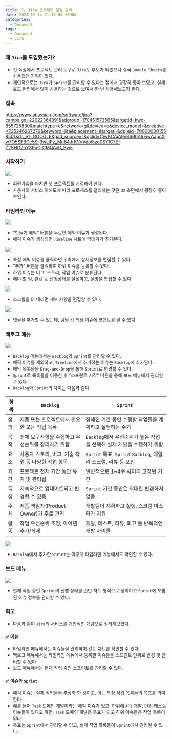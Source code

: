 ```yaml
---
title: 🏷️ Jira 프로젝트 일정 관리
date: 2024-12-14 21:18:00 +0900
categories:
  - Document
tags:
  - Document
  - Jira
---
```


### 왜 `Jira`를 도입했는가?
- 전 직장에서 프로젝트 관리 도구로 `Jira`도 후보가 되었으나 결국 `Google Sheets`를 사용했던 기억이 있다.
- 개인적으로는 `Jira`가 `Sprint`를 관리할 수 있다는 점에서 굉장히 좋아 보였고, 실제로도 현업에서 많이 사용하는 것으로 보여서 한 번 사용해보고자 한다.


### 접속
https://www.atlassian.com/software/jira?campaign=22022364391&adgroup=170451573565&targetid=kwd-855725830&matchtype=e&network=g&device=c&device_model=&creative=725246267279&keyword=jira&placement=&target=&ds_eid=700000001558501&ds_e1=GOOGLE&gad_source=1&gclid=CjwKCAiA9vS6BhA9EiwAJpnXw7O5SFBCe5Sij3wLiPz_Mn84JrKVvVdbi5zo0SYIC7E-Z2SHGZqY8RoCrCMQAvD_BwE


### 시작하기
![](/assets/image/Pasted%20image%2020250531133902.png)
- 회원가입을 마치면 첫 프로젝트를 지정해야 한다.
- 사용자의 서비스 이해도에 따라 프로세스를 달리하는 것은 `UX` 측면에서 굉장히 좋아 보인다.


### 타임라인 메뉴
![](/assets/image/Pasted%20image%2020250531134149.png)
- "만들기 에픽" 버튼을 누르면 에픽 이슈가 생성된다.
- 에픽 이슈가 생성되면 `Timeline` 차트에 막대기가 추가된다.

![](/assets/image/Pasted%20image%2020250531134412.png)
- 특정 에픽 이슈를 클릭하면 우측에서 상세정보를 편집할 수 있다.
- "추가" 버튼을 클릭하여 하위 이슈를 등록할 수 있다. 
- 하위 이슈는 버그, 스토리, 작업 이슈로 분류된다.
- 해야 할 일, 완료 등 진행상태를 설정하고, 설명을 편집할 수 있다.

![](/assets/image/Pasted%20image%2020250531134519.png)
- 스크롤을 더 내리면 세부 사항을 편집할 수 있다.

![](/assets/image/Pasted%20image%2020250531134547.png)
- 댓글을 추가할 수 있는데, 팀원 간 특정 이슈에 코멘트를 달 수 있다.


### 백로그 메뉴
![](/assets/image/Pasted%20image%2020250531134814.png)
- `Backlog` 메뉴에서는 `Backlog`와 `Sprint`를 관리할 수 있다.
- 에픽 이슈를 제외하고, `Timeline`에서 추가하는 이슈는 `Backlog`에 추가된다.
- 해당 목록들을 `Drag-and-Drop`을 통해 `Sprint`로 변경할 수 있다.
- `Sprint`로 목록들을 이동한 후 "스프린트 시작" 버튼을 통해 보드 메뉴에서 관리할 수 있다. 
- `Backlog`와 `Sprint`의 차이는 다음과 같다.

| 항목 | `Backlog`                                          | `Sprint`                                                              |
| ---- | -------------------------------------------------- | --------------------------------------------------------------------- |
| 정의 | 제품 또는 프로젝트에서 필요한 모든 작업 목록       | 정해진 기간 동안 수행할 작업들을 계획하고 실행하는 주기               |
| 목적 | 전체 요구사항을 수집하고 우선순위를 정리하기 위함  | `Backlog`에서 우선순위가 높은 작업을 선택해 실제 개발을 수행하기 위함 |
| 요소 | 사용자 스토리, 버그, 기술 작업 등 다양한 작업 항목 | `Sprint` 목표, `Sprint` `Backlog`, 데일리 스크럼, 리뷰 등 포함        |
| 기간 | 프로젝트 전체 기간 동안 유지 및 관리됨             | 일반적으로 1~4주 사이의 고정된 기간                                   |
| 특징 | 지속적으로 업데이트되고 변경될 수 있음             | `Sprint` 기간 동안은 최대한 변경하지 않음                             |
| 주체 | 제품 책임자(Product Owner)가 주로 관리             | 개발팀이 계획하고 실행, 스크럼 마스터가 지원                          |
| 활동 | 작업 우선순위 조정, 아이템 추가/삭제               | 개발, 테스트, 리뷰, 회고 등 반복적인 개발 사이클                      | 

![](/assets/image/Pasted%20image%2020250531135603.png)
- `Backlog`에서 추가한 `Sprint`는 이렇게 타임라인 메뉴에서도 확인할 수 있다.


### 보드 메뉴
![](/assets/image/Pasted%20image%2020250531135456.png)
- 현재 작업 중인 `Sprint`의 진행 상태를 칸반 차트 형식으로 정리하고 `Sprint`에 포함된 이슈 정보를 관리할 수 있다.


### 회고
- 다음과 같이 `Jira`의 서비스를 개인적인 개념으로 정리해보았다.

#### ✅ 메뉴
- 타임라인 메뉴에서는 이슈들을 관리하며 간트 차트를 확인할 수 있다.
- 백로그 메뉴에서는 타임라인 메뉴에서 등록한 이슈들을 스프린트 단위로 변경 및 관리할 수 있다.
- 보드 메뉴에서는 현재 작업 중인 스프린트를 관리할 수 있다.

#### ✅ 이슈와 `Sprint`
- 에픽 이슈는 실제 작업들을 추상화 한 것이고, 이는 특정 작업 목록들의 목표를 의미한다.
- 예를 들어 `Task` 도메인 개발이라는 에픽 이슈가 있고, 하위에 `API` 개발, 단위 테스트 이슈들이 있다고 하면, `Task` 도메인 개발은 목표가 되고 하위 이슈들은 작업 목록이 된다.
- 목표는 `Sprint`에서 관리할 수 없고, 실제 작업 목록들이 `Sprint`에서 관리될 수 있다.  
